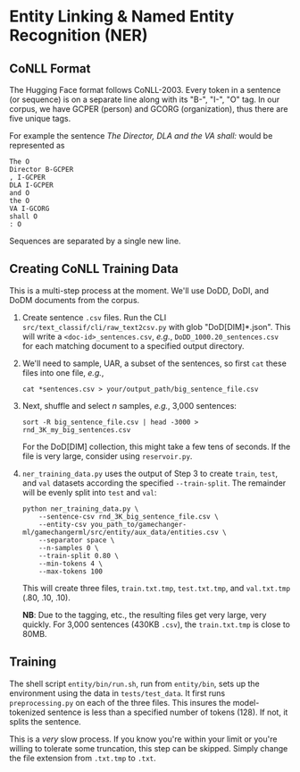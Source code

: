 # Entity Linking & Named Entity Recognition (NER)

## CoNLL Format
The Hugging Face format follows CoNLL-2003. Every token in a sentence (or sequence) is on a separate
line along with its "B-", "I-", "O" tag. In our corpus, we have GCPER (person) and GCORG (organization),
thus there are five unique tags.

For example the sentence _The Director, DLA and the VA shall:_ would be represented as
```
The O
Director B-GCPER
, I-GCPER
DLA I-GCPER
and O
the O
VA I-GCORG
shall O
: O
```
Sequences are separated by a single new line.

## Creating CoNLL Training Data
This is a multi-step process at the moment. We'll use DoDD, DoDI, and DoDM documents from the corpus.

1. Create sentence `.csv` files. Run the CLI `src/text_classif/cli/raw_text2csv.py` with glob "DoD[DIM]*.json".
This will write a `<doc-id>_sentences.csv`, _e.g._, `DoDD_1000.20_sentences.csv` for each
matching document to a specified output directory.

2. We'll need to sample, UAR, a subset of the sentences, so first `cat` these files into one file, 
_e.g._, 
    ```
    cat *sentences.csv > your/output_path/big_sentence_file.csv
    ```
   
3. Next, shuffle and select *n* samples, _e.g._, 3,000 sentences:
    ```
    sort -R big_sentence_file.csv | head -3000 > rnd_3K_my_big_sentences.csv
    ```
   For the DoD[DIM] collection, this might take a few tens of seconds. If the file is very large,
   consider using `reservoir.py`.
   
4. `ner_training_data.py` uses the output of Step 3 to create `train`, `test`, and `val` datasets according
    the specified `--train-split`. The remainder will be evenly split into `test` and `val`:
    ```
    python ner_training_data.py \
        --sentence-csv rnd_3K_big_sentence_file.csv \
        --entity-csv you_path_to/gamechanger-ml/gamechangerml/src/entity/aux_data/entities.csv \
        --separator space \
        --n-samples 0 \
        --train-split 0.80 \
        --min-tokens 4 \
        --max-tokens 100
    ```
   This will create three files, `train.txt.tmp`, `test.txt.tmp`, and `val.txt.tmp` (.80, .10, .10).
   
   **NB**: Due to the tagging, etc., the resulting files get very large, very quickly. For 3,000 sentences (430KB `.csv`),
   the `train.txt.tmp` is close to 80MB.

## Training
The shell script `entity/bin/run.sh`, run from `entity/bin`, sets up the environment using the
data in `tests/test_data`. It first runs `preprocessing.py` on each of the three files. This insures
the model-tokenized sentence is less than a specified number of tokens (128). If not, it splits the sentence.

This is a _very_ slow process. If you know you're within your limit or you're willing to tolerate
some truncation, this step can be skipped. Simply change the file extension from `.txt.tmp` to `.txt`.
